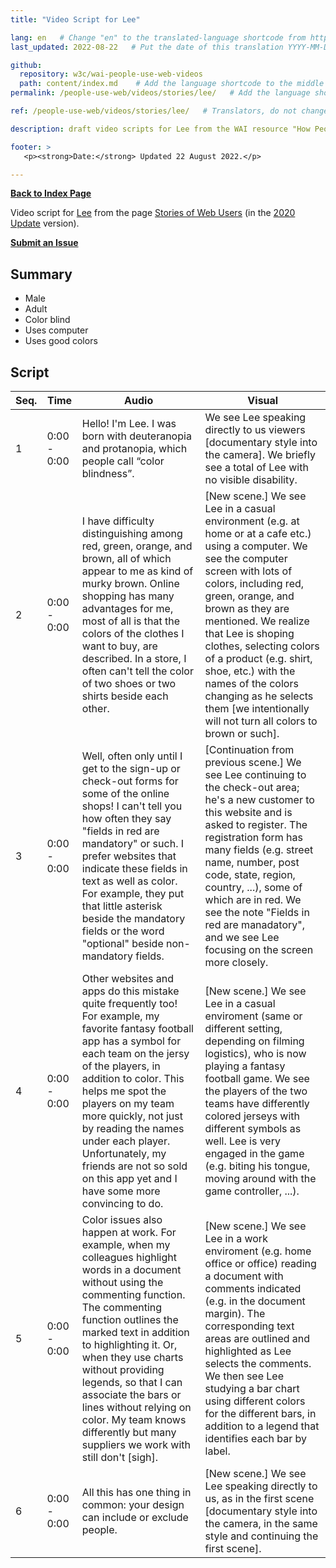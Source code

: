 ```yaml
---
title: "Video Script for Lee"

lang: en   # Change "en" to the translated-language shortcode from https://www.iana.org/assignments/language-subtag-registry/language-subtag-registry
last_updated: 2022-08-22   # Put the date of this translation YYYY-MM-DD (with month in the middle)

github:
  repository: w3c/wai-people-use-web-videos
  path: content/index.md    # Add the language shortcode to the middle of the filename, for example: content/index.fr.md
permalink: /people-use-web/videos/stories/lee/   # Add the language shortcode to the end, with no slash at end, for example: /link/to/page/fr

ref: /people-use-web/videos/stories/lee/   # Translators, do not change this

description: draft video scripts for Lee from the WAI resource "How People with Disabilities Use the Web"

footer: >
   <p><strong>Date:</strong> Updated 22 August 2022.</p>

---
```


**[Back to Index Page](../../)**

Video script for [Lee](https://deploy-preview-113--wai-people-use-web.netlify.app/people-use-web/user-stories-four/) from the page [Stories of Web Users](https://deploy-preview-113--wai-people-use-web.netlify.app/people-use-web/user-stories/) (in the [2020 Update](https://github.com/w3c/wai-people-use-web/wiki/Persona-development) version).

**[Submit an Issue](https://github.com/w3c/wai-people-use-web-videos/issues/new?title=[Lee])**

## Summary

* Male
* Adult
* Color blind
* Uses computer
* Uses good colors

## Script

| Seq. | Time | Audio | Visual |
| --- | --- | --- | --- |
| 1 | 0:00 - 0:00 | Hello! I'm Lee. I was born with deuteranopia and protanopia, which people call “color blindness”. | We see Lee speaking directly to us viewers [documentary style into the camera]. We briefly see a total of Lee with no visible disability. |
| 2 | 0:00 - 0:00 | I have difficulty distinguishing among red, green, orange, and brown, all of which appear to me as kind of murky brown. Online shopping has many advantages for me, most of all is that the colors of the clothes I want to buy, are described. In a store, I often can't tell the color of two shoes or two shirts beside each other. | [New scene.] We see Lee in a casual environment (e.g. at home or at a cafe etc.) using a computer. We see the computer screen with lots of colors, including red, green, orange, and brown as they are mentioned. We realize that Lee is shoping clothes, selecting colors of a product (e.g. shirt, shoe, etc.) with the names of the colors changing as he selects them  [we intentionally will not turn all colors to brown or such]. |
| 3 | 0:00 - 0:00 | Well, often only until I get to the sign-up or check-out forms for some of the online shops! I can't tell you how often they say "fields in red are mandatory" or such. I prefer websites that indicate these fields in text as well as color. For example, they put that little asterisk beside the mandatory fields or the word "optional" beside non-mandatory fields. | [Continuation from previous scene.] We see Lee continuing to the check-out area; he's a new customer to this website and is asked to register. The registration form has many fields (e.g. street name, number, post code, state, region, country, ...), some of which are in red. We see the note "Fields in red are manadatory", and we see Lee focusing on the screen more closely. |
| 4 | 0:00 - 0:00 | Other websites and apps do this mistake quite frequently too! For example, my favorite fantasy football app has a symbol for each team on the jersy of the players, in addition to color. This helps me spot the players on my team more quickly, not just by reading the names under each player. Unfortunately, my friends are not so sold on this app yet and I have some more convincing to do. | [New scene.] We see Lee in a casual enviroment (same or different setting, depending on filming logistics), who is now playing a fantasy football game. We see the players of the two teams have differently colored jerseys with different symbols as well. Lee is very engaged in the game (e.g. biting his tongue, moving around with the game controller, ...). |
| 5 | 0:00 - 0:00 | Color issues also happen at work. For example, when my colleagues highlight words in a document without using the commenting function. The commenting function outlines the marked text in addition to highlighting it. Or, when they use charts without providing legends, so that I can associate the bars or lines without relying on color. My team knows differently but many suppliers we work with still don't [sigh]. | [New scene.] We see Lee in a work enviroment (e.g. home office or office) reading a document with comments indicated (e.g. in the document margin). The corresponding text areas are outlined and highlighted as Lee selects the comments. We then see Lee studying a bar chart using different colors for the different bars, in addition to a legend that identifies each bar by label. |
| 6 | 0:00 - 0:00 | All this has one thing in common: your design can include or exclude people. | [New scene.] We see Lee speaking directly to us, as in the first scene [documentary style into the camera, in the same style and continuing the first scene]. |
